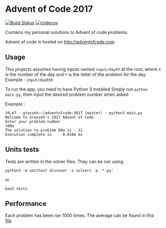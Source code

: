 # Advent of Code 2017

[![Build Status](https://travis-ci.org/Grasseh/adventofcode-2017.svg?branch=master)](https://travis-ci.org/Grasseh/adventofcode-2017)
[![codecov](https://codecov.io/gh/Grasseh/adventofcode-2017/branch/master/graph/badge.svg)](https://codecov.io/gh/Grasseh/adventofcode-2017)

Contains my personal solutions to Advent of code problems.

Advent of code is hosted on http://adventofcode.com

## Usage

This projects assumes having inputs named ```input/dayXY``` at the root, where ```X``` is the number of the day and ```Y``` is the letter of the problem for the day.
Example : ```input/day03b```

To run the app, you need to have Python 3 installed
Simply run ```python main.py```, then input the desired problem number when asked

Example :
```
10:47 - grasseh:~/adventofcode-2017 (master) - python3 main.py
Welcome to Grasseh's 2017 Advent of Code
Enter your problem number
>00a
The solution to problem 00a is : 21
Execution complete in     0.0186 ms
```

## Units tests

Tests are written in the solver files. They can be run using

```
python3 -m unittest discover -s solvers -p '*.py'
```

or
```
bash tests
```

## Performance

Each problem has been ran 1000 times. The average can be found in this [file](/performance.md)
